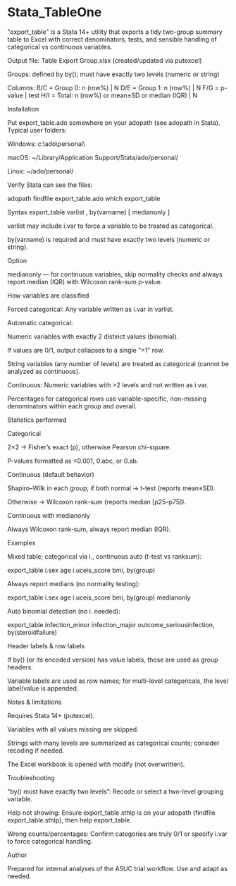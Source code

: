 # Stata_TableOne
"export_table" is a Stata 14+ utility that exports a tidy two-group summary table to Excel with correct denominators, tests, and sensible handling of categorical vs continuous variables.

Output file: Table Export Group.xlsx (created/updated via putexcel)

Groups: defined by by(); must have exactly two levels (numeric or string)

Columns:
B/C = Group 0: n (row%) | N
D/E = Group 1: n (row%) | N
F/G = p-value | test
H/I = Total: n (row%) or mean±SD or median (IQR) | N

Installation

Put export_table.ado somewhere on your adopath (see adopath in Stata).
Typical user folders:

Windows: c:\ado\personal\

macOS: ~/Library/Application Support/Stata/ado/personal/

Linux: ~/ado/personal/

Verify Stata can see the files:

adopath
findfile export_table.ado
which export_table

Syntax
export_table varlist , by(varname) [ medianonly ]


varlist may include i.var to force a variable to be treated as categorical.

by(varname) is required and must have exactly two levels (numeric or string).

Option

medianonly — for continuous variables, skip normality checks and always report median (IQR) with Wilcoxon rank-sum p-value.

How variables are classified

Forced categorical: Any variable written as i.var in varlist.

Automatic categorical:

Numeric variables with exactly 2 distinct values (binomial).

If values are 0/1, output collapses to a single “=1” row.

String variables (any number of levels) are treated as categorical (cannot be analyzed as continuous).

Continuous: Numeric variables with >2 levels and not written as i.var.

Percentages for categorical rows use variable-specific, non-missing denominators within each group and overall.

Statistics performed

Categorical

2×2 → Fisher’s exact (p), otherwise Pearson chi-square.

P-values formatted as <0.001, 0.abc, or 0.ab.

Continuous (default behavior)

Shapiro–Wilk in each group; if both normal → t-test (reports mean±SD).

Otherwise → Wilcoxon rank-sum (reports median [p25–p75]).

Continuous with medianonly

Always Wilcoxon rank-sum, always report median (IQR).

Examples

Mixed table; categorical via i., continuous auto (t-test vs ranksum):

export_table i.sex age i.uceis_score bmi, by(group)


Always report medians (no normality testing):

export_table i.sex age i.uceis_score bmi, by(group) medianonly


Auto binomial detection (no i. needed):

export_table infection_minor infection_major outcome_seriousinfection, by(steroidfailure)

Header labels & row labels

If by() (or its encoded version) has value labels, those are used as group headers.

Variable labels are used as row names; for multi-level categoricals, the level label/value is appended.

Notes & limitations

Requires Stata 14+ (putexcel).

Variables with all values missing are skipped.

Strings with many levels are summarized as categorical counts; consider recoding if needed.

The Excel workbook is opened with modify (not overwritten).

Troubleshooting

“by() must have exactly two levels”: Recode or select a two-level grouping variable.

Help not showing: Ensure export_table.sthlp is on your adopath (findfile export_table.sthlp), then help export_table.

Wrong counts/percentages: Confirm categories are truly 0/1 or specify i.var to force categorical handling.

Author

Prepared for internal analyses of the ASUC trial workflow. Use and adapt as needed.

